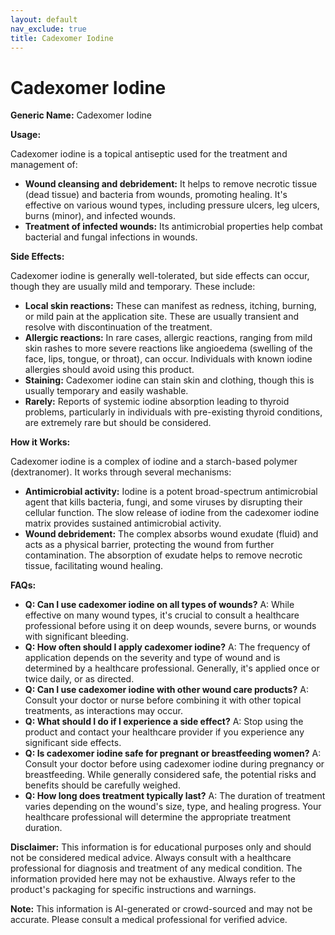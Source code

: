 ```yaml
---
layout: default
nav_exclude: true
title: Cadexomer Iodine
---
```


# Cadexomer Iodine

**Generic Name:** Cadexomer Iodine

**Usage:**

Cadexomer iodine is a topical antiseptic used for the treatment and management of:

* **Wound cleansing and debridement:** It helps to remove necrotic tissue (dead tissue) and bacteria from wounds, promoting healing.  It's effective on various wound types, including pressure ulcers, leg ulcers, burns (minor), and infected wounds.
* **Treatment of infected wounds:** Its antimicrobial properties help combat bacterial and fungal infections in wounds.


**Side Effects:**

Cadexomer iodine is generally well-tolerated, but side effects can occur, though they are usually mild and temporary. These include:

* **Local skin reactions:**  These can manifest as redness, itching, burning, or mild pain at the application site.  These are usually transient and resolve with discontinuation of the treatment.
* **Allergic reactions:** In rare cases, allergic reactions, ranging from mild skin rashes to more severe reactions like angioedema (swelling of the face, lips, tongue, or throat), can occur.  Individuals with known iodine allergies should avoid using this product.
* **Staining:** Cadexomer iodine can stain skin and clothing, though this is usually temporary and easily washable.
* **Rarely:** Reports of systemic iodine absorption leading to thyroid problems, particularly in individuals with pre-existing thyroid conditions, are extremely rare but should be considered.


**How it Works:**

Cadexomer iodine is a complex of iodine and a starch-based polymer (dextranomer).  It works through several mechanisms:

* **Antimicrobial activity:** Iodine is a potent broad-spectrum antimicrobial agent that kills bacteria, fungi, and some viruses by disrupting their cellular function.  The slow release of iodine from the cadexomer iodine matrix provides sustained antimicrobial activity.
* **Wound debridement:** The complex absorbs wound exudate (fluid) and acts as a physical barrier, protecting the wound from further contamination.  The absorption of exudate helps to remove necrotic tissue, facilitating wound healing.


**FAQs:**

* **Q: Can I use cadexomer iodine on all types of wounds?**  A: While effective on many wound types, it's crucial to consult a healthcare professional before using it on deep wounds, severe burns, or wounds with significant bleeding.
* **Q: How often should I apply cadexomer iodine?** A: The frequency of application depends on the severity and type of wound and is determined by a healthcare professional.  Generally, it's applied once or twice daily, or as directed.
* **Q: Can I use cadexomer iodine with other wound care products?** A:  Consult your doctor or nurse before combining it with other topical treatments, as interactions may occur.
* **Q: What should I do if I experience a side effect?** A: Stop using the product and contact your healthcare provider if you experience any significant side effects.
* **Q: Is cadexomer iodine safe for pregnant or breastfeeding women?** A:  Consult your doctor before using cadexomer iodine during pregnancy or breastfeeding. While generally considered safe, the potential risks and benefits should be carefully weighed.
* **Q:  How long does treatment typically last?** A: The duration of treatment varies depending on the wound's size, type, and healing progress.  Your healthcare professional will determine the appropriate treatment duration.


**Disclaimer:** This information is for educational purposes only and should not be considered medical advice. Always consult with a healthcare professional for diagnosis and treatment of any medical condition.  The information provided here may not be exhaustive.  Always refer to the product's packaging for specific instructions and warnings.


**Note:** This information is AI-generated or crowd-sourced and may not be accurate. Please consult a medical professional for verified advice.
